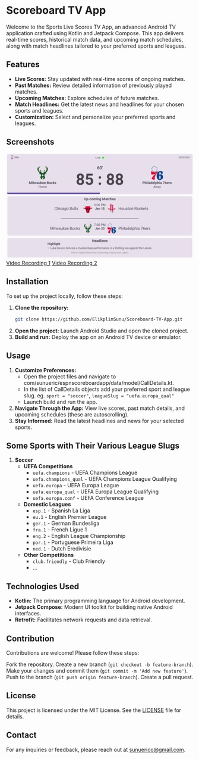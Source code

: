 # Scoreboard TV App

Welcome to the Sports Live Scores TV App, an advanced Android TV application crafted using Kotlin and Jetpack Compose. This app delivers real-time scores, historical match data, and upcoming match schedules, along with match headlines tailored to your preferred sports and leagues.

## Features

- **Live Scores:** Stay updated with real-time scores of ongoing matches.
- **Past Matches:** Review detailed information of previously played matches.
- **Upcoming Matches:** Explore schedules of future matches.
- **Match Headlines:** Get the latest news and headlines for your chosen sports and leagues.
- **Customization:** Select and personalize your preferred sports and leagues.

## Screenshots

![Live Scores](screenshots/Screenshot_20240710_125529.png)
[Video Recording 1](https://drive.google.com/file/d/1UsD7Th43egJjqefnhruXSeLstk9ervO_/view?usp=drive_link)
[Video Recording 2](https://drive.google.com/file/d/1uEy2-XQwygiPxIIC5ZSSNtcjZXolc4ZW/view?usp=drive_link)

## Installation

To set up the project locally, follow these steps:

1. **Clone the repository:**
    ```sh
    git clone https://github.com/ElikplimSunu/Scoreboard-TV-App.git
    ```
2. **Open the project:** Launch Android Studio and open the cloned project.
3. **Build and run:** Deploy the app on an Android TV device or emulator.

## Usage

1. **Customize Preferences:**
   - Open the project files and navigate to com/sunueric/espnscoreboardapp/data/model/CallDetails.kt.
   - In the list of CallDetails objects add your preferred sport and league slug. eg. `sport = "soccer"`, `leagueSlug = "uefa.europa_qual"`
   - Launch build and run the app.
3. **Navigate Through the App:** View live scores, past match details, and upcoming schedules (these are autoscrolling).
4. **Stay Informed:** Read the latest headlines and news for your selected sports.

## Some Sports with Their Various League Slugs

1. **Soccer**
   - **UEFA Competitions**
     - `uefa.champions` - UEFA Champions League
     - `uefa.champions_qual` - UEFA Champions League Qualifying
     - `uefa.europa` - UEFA Europa League
     - `uefa.europa_qual` - UEFA Europa League Qualifying
     - `uefa.europa.conf` - UEFA Conference League
   - **Domestic Leagues**
     - `esp.1` - Spanish La Liga
     - `eu.1` - English Premier League
     - `ger.1` - German Bundesliga
     - `fra.1` - French Ligue 1
     - `eng.2` - English League Championship
     - `por.1` - Portuguese Primeira Liga
     - `ned.1` - Dutch Eredivisie
   - **Other Competitions**
     - `club.friendly` - Club Friendly
     - ...

## Technologies Used

- **Kotlin:** The primary programming language for Android development.
- **Jetpack Compose:** Modern UI toolkit for building native Android interfaces.
- **Retrofit:** Facilitates network requests and data retrieval.

## Contribution
Contributions are welcome! Please follow these steps:

Fork the repository.
Create a new branch (`git checkout -b feature-branch`).
Make your changes and commit them (`git commit -m 'Add new feature'`).
Push to the branch (`git push origin feature-branch`).
Create a pull request.

## License
This project is licensed under the MIT License. See the [LICENSE](LICENSE) file for details.

## Contact
For any inquiries or feedback, please reach out at sunuerico@gmail.com.
